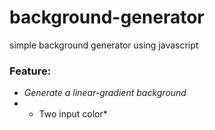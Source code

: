 # background-generator
simple background generator using javascript
### Feature: 
* *Generate a linear-gradient background*
* * Two input color*
